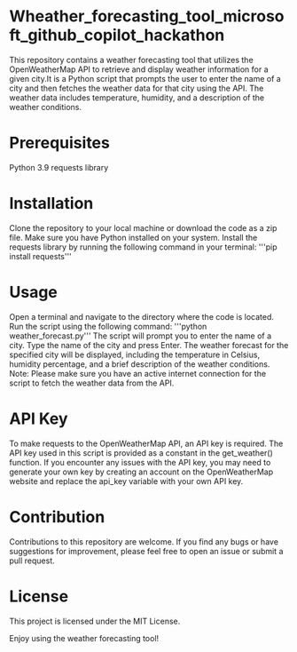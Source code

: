 # Wheather_forecasting_tool_microsoft_github_copilot_hackathon
This repository contains a weather forecasting tool that utilizes the OpenWeatherMap API to retrieve and display weather information for a given city.It is a Python script that prompts the user to enter the name of a city and then fetches the weather data for that city using the API. The weather data includes temperature, humidity, and a description of the weather conditions.

# Prerequisites
Python 3.9
requests library
# Installation
Clone the repository to your local machine or download the code as a zip file.
Make sure you have Python installed on your system.
Install the requests library by running the following command in your terminal:
'''pip install requests'''
# Usage
Open a terminal and navigate to the directory where the code is located.
Run the script using the following command:
'''python weather_forecast.py'''
The script will prompt you to enter the name of a city. Type the name of the city and press Enter.
The weather forecast for the specified city will be displayed, including the temperature in Celsius, humidity percentage, and a brief description of the weather conditions.
Note: Please make sure you have an active internet connection for the script to fetch the weather data from the API.

# API Key
To make requests to the OpenWeatherMap API, an API key is required. The API key used in this script is provided as a constant in the get_weather() function. If you encounter any issues with the API key, you may need to generate your own key by creating an account on the OpenWeatherMap website and replace the api_key variable with your own API key.

# Contribution
Contributions to this repository are welcome. If you find any bugs or have suggestions for improvement, please feel free to open an issue or submit a pull request.

# License
This project is licensed under the MIT License.

Enjoy using the weather forecasting tool!
